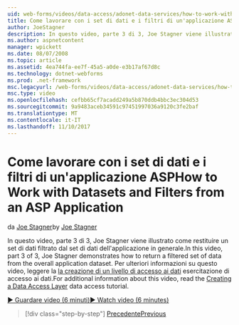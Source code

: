 ```yaml
---
uid: web-forms/videos/data-access/adonet-data-services/how-to-work-with-datasets-and-filters-from-an-asp-application
title: Come lavorare con i set di dati e i filtri di un'applicazione ASP | Documenti Microsoft
author: JoeStagner
description: In questo video, parte 3 di 3, Joe Stagner viene illustrato come restituire un set di dati filtrato dal set di dati dell'applicazione in generale. Per ab ulteriori informazioni...
ms.author: aspnetcontent
manager: wpickett
ms.date: 08/07/2008
ms.topic: article
ms.assetid: 4ea744fa-ee7f-45a5-a0de-e3b17af67d8c
ms.technology: dotnet-webforms
ms.prod: .net-framework
msc.legacyurl: /web-forms/videos/data-access/adonet-data-services/how-to-work-with-datasets-and-filters-from-an-asp-application
msc.type: video
ms.openlocfilehash: cefbb65cf7acadd249a5b870ddb4bbc3ec304d53
ms.sourcegitcommit: 9a9483aceb34591c97451997036a9120c3fe2baf
ms.translationtype: MT
ms.contentlocale: it-IT
ms.lasthandoff: 11/10/2017
---
```

<a name="how-to-work-with-datasets-and-filters-from-an-asp-application"></a><span data-ttu-id="f65b0-104">Come lavorare con i set di dati e i filtri di un'applicazione ASP</span><span class="sxs-lookup"><span data-stu-id="f65b0-104">How to Work with Datasets and Filters from an ASP Application</span></span>
====================
<span data-ttu-id="f65b0-105">da [Joe Stagner](https://github.com/JoeStagner)</span><span class="sxs-lookup"><span data-stu-id="f65b0-105">by [Joe Stagner](https://github.com/JoeStagner)</span></span>

<span data-ttu-id="f65b0-106">In questo video, parte 3 di 3, Joe Stagner viene illustrato come restituire un set di dati filtrato dal set di dati dell'applicazione in generale.</span><span class="sxs-lookup"><span data-stu-id="f65b0-106">In this video, part 3 of 3, Joe Stagner demonstrates how to return a filtered set of data from the overall application dataset.</span></span> <span data-ttu-id="f65b0-107">Per ulteriori informazioni su questo video, leggere la [la creazione di un livello di accesso ai dati](../../../overview/data-access/introduction/creating-a-data-access-layer-vb.md) esercitazione di accesso ai dati.</span><span class="sxs-lookup"><span data-stu-id="f65b0-107">For additional information about this video, read the [Creating a Data Access Layer](../../../overview/data-access/introduction/creating-a-data-access-layer-vb.md) data access tutorial.</span></span>

[<span data-ttu-id="f65b0-108">&#9654; Guardare video (6 minuti)</span><span class="sxs-lookup"><span data-stu-id="f65b0-108">&#9654; Watch video (6 minutes)</span></span>](https://channel9.msdn.com/Blogs/ASP-NET-Site-Videos/how-to-work-with-datasets-and-filters-from-an-asp-application)

>[!div class="step-by-step"]
[<span data-ttu-id="f65b0-109">Precedente</span><span class="sxs-lookup"><span data-stu-id="f65b0-109">Previous</span></span>](how-to-manually-bind-a-dataset-to-a-datagrid.md)
